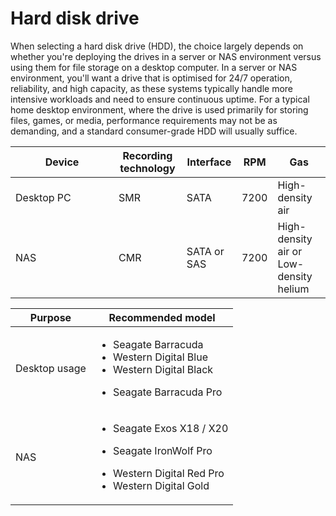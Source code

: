# Hard disk drive

When selecting a hard disk drive (HDD), the choice largely depends on whether you're deploying the drives in a server or NAS environment versus using them for file storage on a desktop computer. In a server or NAS environment, you'll want a drive that is optimised for 24/7 operation, reliability, and high capacity, as these systems typically handle more intensive workloads and need to ensure continuous uptime. For a typical home desktop environment, where the drive is used primarily for storing files, games, or media, performance requirements may not be as demanding, and a standard consumer-grade HDD will usually suffice.&#x20;

<table><thead><tr><th width="149">Device</th><th>Recording technology</th><th>Interface</th><th>RPM</th><th>Gas</th></tr></thead><tbody><tr><td>Desktop PC</td><td>SMR</td><td>SATA</td><td>7200</td><td>High-density air</td></tr><tr><td>NAS</td><td>CMR</td><td>SATA or SAS</td><td>7200</td><td>High-density air or Low-density helium</td></tr></tbody></table>

| Purpose       | Recommended model                                                                                                                                    |
| ------------- | ---------------------------------------------------------------------------------------------------------------------------------------------------- |
| Desktop usage | <ul><li>Seagate Barracuda</li><li>Western Digital Blue</li><li>Western Digital Black</li><li><p>Seagate Barracuda Pro</p><p></p></li></ul>           |
| NAS           | <ul><li>Seagate Exos X18 / X20</li></ul><ul><li>Seagate IronWolf Pro</li></ul><ul><li>Western Digital Red Pro</li><li>Western Digital Gold</li></ul> |
